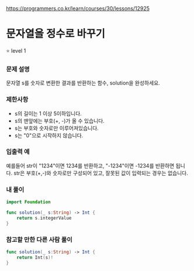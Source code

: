 https://programmers.co.kr/learn/courses/30/lessons/12925

# 문자열을 정수로 바꾸기

⭐️ level 1

### 문제 설명

문자열 s를 숫자로 변환한 결과를 반환하는 함수, solution을 완성하세요.

### 제한사항

- s의 길이는 1 이상 5이하입니다.
- s의 맨앞에는 부호(+, -)가 올 수 있습니다.
- s는 부호와 숫자로만 이루어져있습니다.
- s는 "0"으로 시작하지 않습니다.

### 입출력 예
예를들어 str이 "1234"이면 1234를 반환하고, "-1234"이면 -1234를 반환하면 됩니다.
str은 부호(+,-)와 숫자로만 구성되어 있고, 잘못된 값이 입력되는 경우는 없습니다.


### 내 풀이

```swift
import Foundation

func solution(_ s:String) -> Int {
    return s.integerValue
}
```

### 참고할 만한 다른 사람 풀이

```swift
func solution(_ s:String) -> Int {
    return Int(s)!
}
```